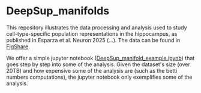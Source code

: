 # DeepSup_manifolds
This repository illustrates the data processing and analysis used to study cell-type-specific population representations in the hippocampus, as published in Esparza et al. Neuron 2025 (...). The data can be found in [FigShare](https://figshare.com/account/home#/projects/233675).

We offer a simple jupyter notebook ([DeepSup_manifold_example.ipynb](https://github.com/PridaLab/DeepSup_manifolds/blob/main/DeepSup_manifold_example.ipynb)) that goes step by step into some of the analysis. Given the dataset's size (over 20TB) and how expensive some of the analysis are (such as the betti numbers computations), the jupyter notebook only exemplifies some of the analysis. 



